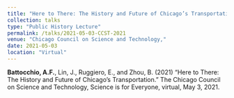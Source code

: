 ```yaml
---
title: "Here to There: The History and Future of Chicago’s Transportation"
collection: talks
type: "Public History Lecture"
permalink: /talks/2021-05-03-CCST-2021
venue: "Chicago Council on Science and Technology,"
date: 2021-05-03
location: "Virtual"
---
```


<b>Battocchio, A.F.</b>, Lin, J., Ruggiero, E., and Zhou, B. (2021) “Here to There: The History and Future of Chicago’s Transportation.” The Chicago Council on Science and Technology, Science is for Everyone, virtual, May 3, 2021.
